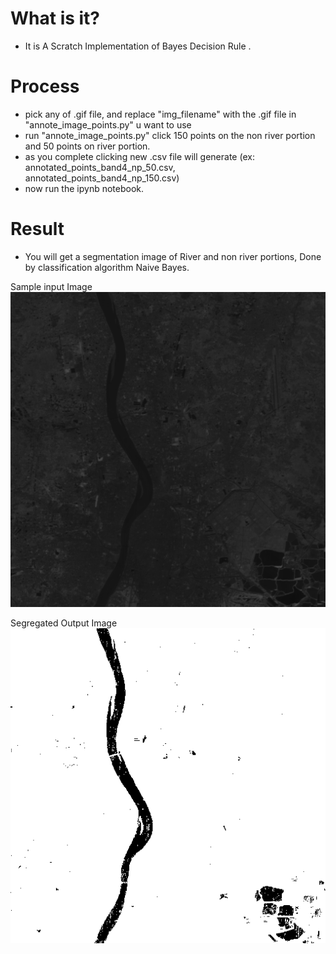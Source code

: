 # What is it?

- It is A Scratch Implementation of Bayes Decision Rule .

# Process

- pick any of .gif file, and replace "img_filename" with the .gif file in "annote_image_points.py" u want to use
- run "annote_image_points.py" click 150 points on the non river portion and 50 points on river portion.
- as you complete clicking new .csv file will generate (ex: annotated_points_band4_np_50.csv, annotated_points_band4_np_150.csv)
- now run the ipynb notebook.

# Result

- You will get a segmentation image of River and non river portions, Done by classification algorithm Naive Bayes.


Sample input Image
![](band4.gif)

Segregated Output Image
![](output_image.png) 